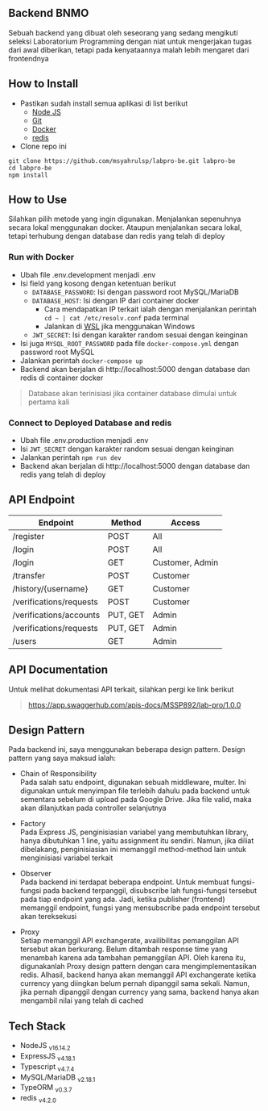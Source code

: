 ## Backend BNMO
Sebuah backend yang dibuat oleh seseorang yang sedang mengikuti seleksi Laboratorium Programming dengan niat untuk mengerjakan tugas dari awal diberikan, tetapi pada kenyataannya malah lebih mengaret dari frontendnya

## How to Install
- Pastikan sudah install semua aplikasi di list berikut
  - [Node JS](https://nodejs.org/en/)
  - [Git](https://git-scm.com/)
  - [Docker](https://docs.docker.com/desktop/)
  - [redis](https://redis.io/docs/getting-started/)
- Clone repo ini
```
git clone https://github.com/msyahrulsp/labpro-be.git labpro-be
cd labpro-be
npm install
```

## How to Use
Silahkan pilih metode yang ingin digunakan. Menjalankan sepenuhnya secara lokal menggunakan docker. Ataupun menjalankan secara lokal, tetapi terhubung dengan database dan redis yang telah di deploy
### Run with Docker
- Ubah file .env.development menjadi .env
- Isi field yang kosong dengan ketentuan berikut
  - `DATABASE_PASSWORD`: Isi dengan password root MySQL/MariaDB
  - `DATABASE_HOST`: Isi dengan IP dari container docker<br>
    * Cara mendapatkan IP terkait ialah dengan menjalankan perintah `cd ~ | cat /etc/resolv.conf` pada terminal
    * Jalankan di [WSL](https://docs.microsoft.com/en-us/windows/wsl/install) jika menggunakan Windows
  - `JWT_SECRET`: Isi dengan karakter random sesuai dengan keinginan
- Isi juga `MYSQL_ROOT_PASSWORD` pada file `docker-compose.yml` dengan password root MySQL
- Jalankan perintah `docker-compose up`
- Backend akan berjalan di http://localhost:5000 dengan database dan redis di container docker
> Database akan terinisiasi jika container database dimulai untuk pertama kali

### Connect to Deployed Database and redis
- Ubah file .env.production menjadi .env
- Isi `JWT_SECRET` dengan karakter random sesuai dengan keinginan
- Jalankan perintah `npm run dev`
- Backend akan berjalan di http://localhost:5000 dengan database dan redis yang telah di deploy

## API Endpoint

| Endpoint                | Method    | Access          |
|-------------------------|-----------|-----------------|
| /register               | POST      | All             |
| /login                  | POST      | All             |
| /login                  | GET       | Customer, Admin |
| /transfer               | POST      | Customer        |
| /history/{username}     | GET       | Customer        |
| /verifications/requests | POST      | Customer        |
| /verifications/accounts | PUT, GET  | Admin           |
| /verifications/requests | PUT, GET  | Admin           |
| /users                  | GET       | Admin           |

## API Documentation
Untuk melihat dokumentasi API terkait, silahkan pergi ke link berikut
> https://app.swaggerhub.com/apis-docs/MSSP892/lab-pro/1.0.0

## Design Pattern
Pada backend ini, saya menggunakan beberapa design pattern. Design pattern yang saya maksud ialah:
- Chain of Responsibility<br>
Pada salah satu endpoint, digunakan sebuah middleware, multer. Ini digunakan untuk menyimpan file terlebih dahulu pada backend untuk sementara sebelum di upload pada Google Drive. Jika file valid, maka akan dilanjutkan pada controller selanjutnya

- Factory<br>
Pada Express JS, penginisiasian variabel yang membutuhkan library, hanya dibutuhkan 1 line, yaitu assignment itu sendiri. Namun, jika diliat dibelakang, penginisiasian ini memanggil method-method lain untuk menginisiasi variabel terkait

- Observer<br>
Pada backend ini terdapat beberapa endpoint. Untuk membuat fungsi-fungsi pada backend terpanggil, disubscribe lah fungsi-fungsi tersebut pada tiap endpoint yang ada. Jadi, ketika publisher (frontend) memanggil endpoint, fungsi yang mensubscribe pada endpoint tersebut akan tereksekusi  

- Proxy<br>
Setiap memanggil API exchangerate, availibilitas pemanggilan API tersebut akan berkurang. Belum ditambah response time yang menambah karena ada tambahan pemanggilan API. Oleh karena itu, digunakanlah Proxy design pattern dengan cara mengimplementasikan redis. Alhasil, backend hanya akan memanggil API exchangerate ketika currency yang diingkan belum pernah dipanggil sama sekali. Namun, jika pernah dipanggil dengan currency yang sama, backend hanya akan mengambil nilai yang telah di cached 

## Tech Stack
- NodeJS <sub>v16.14.2</sub>
- ExpressJS <sub>v4.18.1</sub>
- Typescript <sub>v4.7.4</sub>
- MySQL/MariaDB <sub>v2.18.1</sub>
- TypeORM <sub>v0.3.7</sub>
- redis <sub>v4.2.0</sub>
